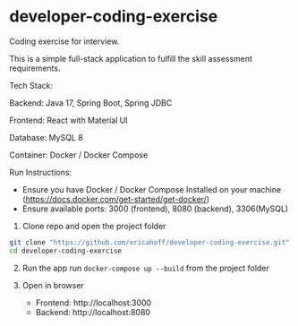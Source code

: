 # developer-coding-exercise
Coding exercise for interview. 

This is a simple full-stack application to fulfill the skill assessment requirements.

Tech Stack:

Backend: Java 17, Spring Boot, Spring JDBC

Frontend: React with Material UI

Database: MySQL 8

Container: Docker / Docker Compose

Run Instructions:
- Ensure you have Docker / Docker Compose Installed on your machine (https://docs.docker.com/get-started/get-docker/)
- Ensure available ports: 3000 (frontend), 8080 (backend), 3306(MySQL)

1. Clone repo and open the project folder
 
```bash
git clone "https://github.com/ericahoff/developer-coding-exercise.git"
cd developer-coding-exercise
```

2. Run the app
run
`docker-compose up --build`
from the project folder

3. Open in browser
    - Frontend: http://localhost:3000
    - Backend: http://localhost:8080